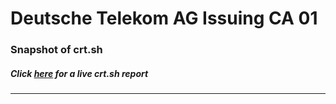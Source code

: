 # Deutsche Telekom AG Issuing CA 01
### Snapshot of crt.sh
##### Click [here](https://crt.sh/?q=F20F9FAE72DA4902D6FE5ED821AF034D6EDCBD02D53702B636FDA39ABD33ED80) for a live crt.sh report

---
